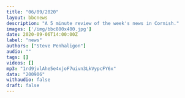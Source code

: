 ```yaml
---
title: "06/09/2020"
layout: bbcnews
description: "A 5 minute review of the week's news in Cornish."
images: ['/img/bbc800x400.jpg']
date: 2020-09-06T14:00:00Z
label: "news"
authors: ["Steve Penhaligon"]
audio: ""
tags: []
videos: []
mp3: "1rd9jvlAhe5e4xjoF7uivn3LkVypcFY6x"
data: "200906"
withaudio: false
draft: false
---
```

